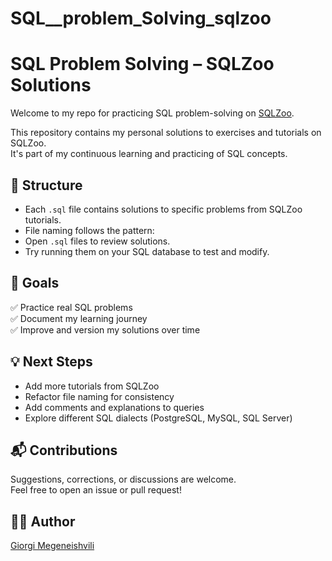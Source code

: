 # SQL__problem_Solving_sqlzoo
# SQL Problem Solving – SQLZoo Solutions

Welcome to my repo for practicing SQL problem-solving on [SQLZoo](https://sqlzoo.net/).

This repository contains my personal solutions to exercises and tutorials on SQLZoo.  
It's part of my continuous learning and practicing of SQL concepts.

## 📑 Structure

- Each `.sql` file contains solutions to specific problems from SQLZoo tutorials.
- File naming follows the pattern:
- Open `.sql` files to review solutions.
- Try running them on your SQL database to test and modify.

## 🎯 Goals

✅ Practice real SQL problems  
✅ Document my learning journey  
✅ Improve and version my solutions over time

## 💡 Next Steps

- Add more tutorials from SQLZoo
- Refactor file naming for consistency
- Add comments and explanations to queries
- Explore different SQL dialects (PostgreSQL, MySQL, SQL Server)

## 📬 Contributions

Suggestions, corrections, or discussions are welcome.  
Feel free to open an issue or pull request!

## 🧑‍💻 Author

[Giorgi Megeneishvili](https://github.com/GiorgiMegeneishvili)
